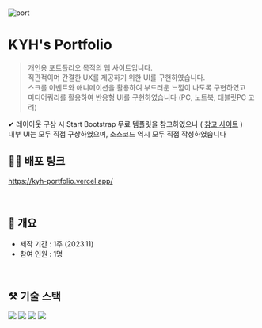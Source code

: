 <br/>

![port](https://github.com/novice1993/portfolio2/assets/130083496/69459f8d-90a7-4bf0-9c0d-5fe7aab85514)

# KYH's Portfolio
> 개인용 포트폴리오 목적의 웹 사이트입니다. <br/>
직관적이며 간결한 UX를 제공하기 위한 UI를 구현하였습니다. <br/>
스크롤 이벤트와 애니메이션을 활용하여 부드러운 느낌이 나도록 구현하였고 <br/>
미디어쿼리를 활용하여 반응형 UI를 구현하였습니다 (PC, 노트북, 태블릿PC 고려) <br/>

✔︎ 레이아웃 구상 시 Start Bootstrap 무료 템플릿을 참고하였으나 ( <a href='https://startbootstrap.com/theme/creative'>참고 사이트</a> )<br/>
내부 UI는 모두 직접 구상하였으며, 소스코드 역시 모두 직접 작성하였습니다
<br/>

## 🏃‍♂️ 배포 링크
https://kyh-portfolio.vercel.app/
<br/>

<br/>

## 📌 개요
- 제작 기간 : 1주 (2023.11)
- 참여 인원 : 1명
<br/>

## ⚒ 기술 스택
<div>
<img src ="https://img.shields.io/badge/JavaScript-blue.svg?&style=for-the-badge&logo=javascript&logoColor=#F7DF1E"/>
<img src ="https://img.shields.io/badge/React-darkgreen.svg?&style=for-the-badge&logo=react&logoColor=#61DAFB"/>
<img src ="https://img.shields.io/badge/Redux-purple.svg?&style=for-the-badge&logo=redux&logoColor=#764ABC"/>
<img src ="https://img.shields.io/badge/styled components-darkgray.svg?&style=for-the-badge&logo=styledcomponents&logoColor=#DB7093"/>
</div>
